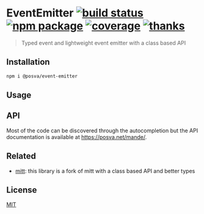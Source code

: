# EventEmitter [![build status](https://github.com/posva/event-emitter/workflows/ci/badge.svg?branch=main)](https://github.com/posva/event-emitter/actions/workflows/ci.yml?query=branch%3Amain) [![npm package](https://badgen.net/npm/v/@posva/event-emitter)](https://www.npmjs.com/package/@posva/event-emitter) [![coverage](https://badgen.net/codecov/c/github/posva/event-emitter/main)](https://codecov.io/github/posva/event-emitter) [![thanks](https://badgen.net/badge/thanks/♥/pink)](https://github.com/posva/thanks)

> Typed event and lightweight event emitter with a class based API

## Installation

```sh
npm i @posva/event-emitter
```

## Usage

## API

Most of the code can be discovered through the autocompletion but the API documentation is available at https://posva.net/mande/.

## Related

- [mitt](https://github.com/developit/mitt): this library is a fork of mitt with a class based API and better types

## License

[MIT](http://opensource.org/licenses/MIT)
